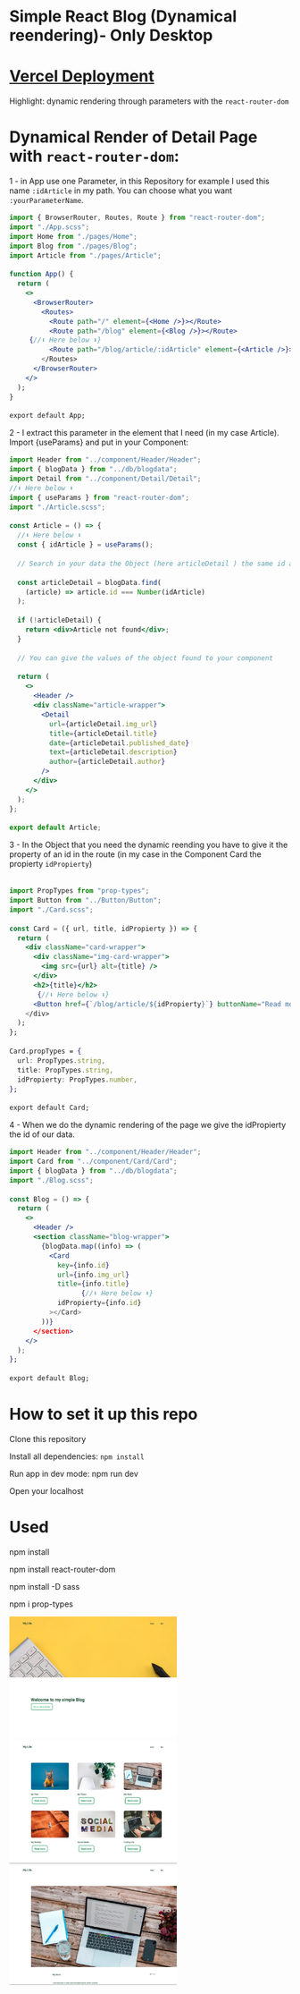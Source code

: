 # Simple React Blog (Dynamical reendering)- Only Desktop

# [Vercel Deployment](https://react-blog-nine-zeta.vercel.app/)

Highlight: dynamic rendering through parameters with the `react-router-dom`

# Dynamical Render of Detail Page with `react-router-dom`:

1 - in App use one Parameter, in this Repository for example I used this name `:idArticle` in my path. You can choose what you want `:yourParameterName`.

```jsx
import { BrowserRouter, Routes, Route } from "react-router-dom";
import "./App.scss";
import Home from "./pages/Home";
import Blog from "./pages/Blog";
import Article from "./pages/Article";

function App() {
  return (
    <>
      <BrowserRouter>
        <Routes>
          <Route path="/" element={<Home />}></Route>
          <Route path="/blog" element={<Blog />}></Route>
     {//⬇️ Here below ⬇️}
          <Route path="/blog/article/:idArticle" element={<Article />}></Route>
        </Routes>
      </BrowserRouter>
    </>
  );
}

export default App;
```

2 - I extract this parameter in the element that I need (in my case Article). Import {useParams} and put in your Component:

```jsx
import Header from "../component/Header/Header";
import { blogData } from "../db/blogdata";
import Detail from "../component/Detail/Detail";
//⬇️ Here below ⬇️
import { useParams } from "react-router-dom";
import "./Article.scss";

const Article = () => {
  //⬇️ Here below ⬇️
  const { idArticle } = useParams();

  // Search in your data the Object (here articleDetail ) the same id as the core matched with your parameter (here idArticle)

  const articleDetail = blogData.find(
    (article) => article.id === Number(idArticle)
  );

  if (!articleDetail) {
    return <div>Article not found</div>;
  }

  // You can give the values of the object found to your component

  return (
    <>
      <Header />
      <div className="article-wrapper">
        <Detail
          url={articleDetail.img_url}
          title={articleDetail.title}
          date={articleDetail.published_date}
          text={articleDetail.description}
          author={articleDetail.author}
        />
      </div>
    </>
  );
};

export default Article;
```

3 - In the Object that you need the dynamic reending you have to give it the property of an id in the route (in my case in the Component Card the propierty `idPropierty`)

```jsx

import PropTypes from "prop-types";
import Button from "../Button/Button";
import "./Card.scss";

const Card = ({ url, title, idPropierty }) => {
  return (
    <div className="card-wrapper">
      <div className="img-card-wrapper">
        <img src={url} alt={title} />
      </div>
      <h2>{title}</h2>
       {//⬇️ Here below ⬇️}
      <Button href={`/blog/article/${idPropierty}`} buttonName="Read more" />
    </div>
  );
};

Card.propTypes = {
  url: PropTypes.string,
  title: PropTypes.string,
  idPropierty: PropTypes.number,
};

export default Card;

```

4 - When we do the dynamic rendering of the page we give the idPropierty the id of our data.

```jsx
import Header from "../component/Header/Header";
import Card from "../component/Card/Card";
import { blogData } from "../db/blogdata";
import "./Blog.scss";

const Blog = () => {
  return (
    <>
      <Header />
      <section className="blog-wrapper">
        {blogData.map((info) => (
          <Card
            key={info.id}
            url={info.img_url}
            title={info.title}
                  {//⬇️ Here below ⬇️}
            idPropierty={info.id}
          ></Card>
        ))}
      </section>
    </>
  );
};

export default Blog;
```

# How to set it up this repo

Clone this repository

Install all dependencies: `npm install`

Run app in dev mode: npm run dev

Open your localhost

# Used

npm install

npm install react-router-dom

npm install -D sass

npm i prop-types

<div>

<img src="./public/img/readme1.png" alt="readme picture" width="300px">
<img src="./public/img/readme2.png"alt="readme picture" width="300px">
<img src="./public/img/readme3.png" alt="readme picture" width="300px">

</div>
